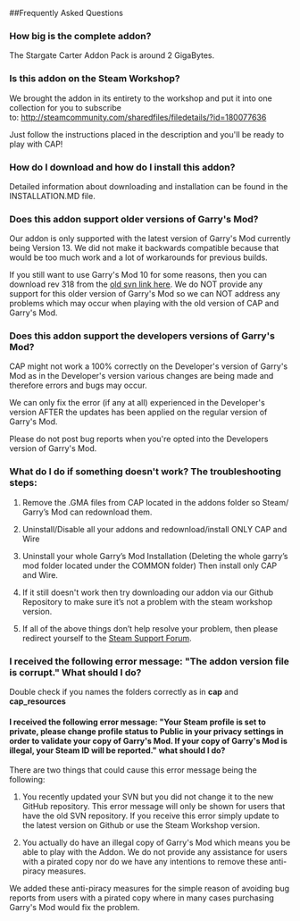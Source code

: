 ##Frequently Asked Questions

### How big is the complete addon?

The Stargate Carter Addon Pack is around 2 GigaBytes.

### Is this addon on the Steam Workshop?

We brought the addon in its entirety to the workshop and put it into one collection for you to subscribe to: http://steamcommunity.com/sharedfiles/filedetails/?id=180077636

Just follow the instructions placed in the description and you'll be ready to play with CAP!

### How do I download and how do I install this addon?

Detailed information about downloading and installation can be found in the INSTALLATION.MD file.

### Does this addon support older versions of Garry's Mod?

Our addon is only supported with the latest version of Garry's Mod currently being Version 13. We did not make it backwards compatible because that would be too much work and a lot of workarounds for previous builds.

If you still want to use Garry's Mod 10 for some reasons, then you can download rev 318 from the [old svn link here](http://svn.code.sf.net/p/carterspack/code/?p=318). We do NOT provide any support for this older version of Garry's Mod so we can NOT address any problems which may occur when playing with the old version of CAP and Garry's Mod.

### Does this addon support the developers versions of Garry's Mod?

CAP might not work a 100% correctly on the Developer's version of Garry's Mod as in the Developer's version various changes are being made and therefore errors and bugs may occur.

We can only fix the error (if any at all) experienced in the Developer's version AFTER the updates has been applied on the regular version of Garry's Mod.

Please do not post bug reports when you're opted into the Developers version of Garry's Mod.

### What do I do if something doesn't work? The troubleshooting steps:

1. Remove the .GMA files from CAP located in the addons folder so Steam/ Garry’s Mod can redownload them.
  
2. Uninstall/Disable all your addons and redownload/install ONLY CAP and Wire
  
3. Uninstall your whole Garry’s Mod Installation (Deleting the whole garry’s mod folder located under the COMMON folder) Then install only CAP and Wire.
  
4. If it still doesn't work then try downloading our addon via our Github Repository to make sure it’s not a problem with the steam workshop version.
  
5. If all of the above things don’t help resolve your problem, then please redirect yourself to the [Steam Support Forum](http://steamcommunity.com/sharedfiles/filedetails/discussions/180077636).

### I received the following error message: "The addon version file is corrupt." What should I do?

Double check if you names the folders correctly as in **cap** and **cap_resources**

#### I received the following error message: "Your Steam profile is set to private, please change profile status to Public in your privacy settings in order to validate your copy of Garry's Mod. If your copy of Garry's Mod is illegal, your Steam ID will be reported." what should I do?

There are two things that could cause this error message being the following:

1. You recently updated your SVN but you did not change it to the new GitHub repository. This error message will only be shown for users that have the old SVN repository. If you receive this error simply update to the latest version on Github or use the Steam Workshop version.

2. You actually do have an illegal copy of Garry's Mod which means you be able to play with the Addon. We do not provide any assistance for users with a pirated copy nor do we have any intentions to remove these anti-piracy measures.

We added these anti-piracy measures for the simple reason of avoiding bug reports from users with a pirated copy where in many cases purchasing Garry's Mod would fix the problem.
